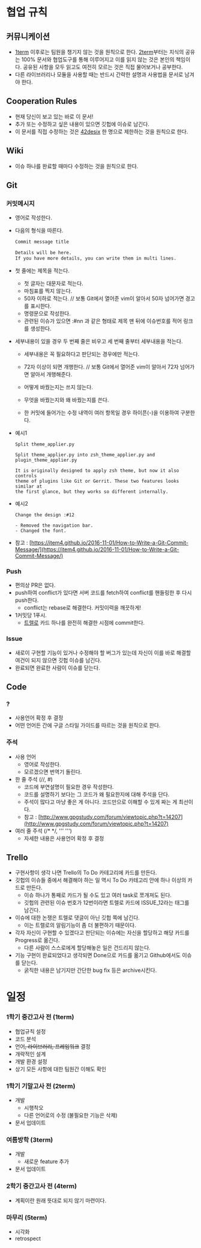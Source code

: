 
# 협업 규칙



## 커뮤니케이션

-   [1term](#1학기-중간고사-전-(1term)) 이후로는 팀원을 챙기지 않는 것을 원칙으로 한다. [2term](#1학기-기말고사-전-(2term))부터는 지식의 공유는 100% 문서와 협업도구를 통해 이루어지고 이를 읽지 않는 것은 본인의 책임이다. 공유된 사항을 모두 읽고도 여전히 모르는 것은 직접 물어보거나 공부한다.
-   다른 라이브러리나 모듈을 사용할 때는 반드시 간략한 설명과 사용법을 문서로 남겨야 한다.




## Cooperation Rules

-   현재 당신이 보고 있는 바로 이 문서!
-   추가 또는 수정하고 싶은 내용이 있으면 깃헙에 이슈로 남긴다.
-   이 문서를 직접 수정하는 것은 [42desix](https://github.com/42desix) 한 명으로 제한하는 것을 원칙으로 한다.




## Wiki

-   이슈 하나를 완료할 때마다 수정하는 것을 원칙으로 한다.




## Git

### 커밋메시지

-   영어로 작성한다.


-   다음의 형식을 따른다.

    ```bash
    Commit message title

    Details will be here.
    If you have more details, you can write them in multi lines.
    ```

-   첫 줄에는 제목을 적는다.
    -   첫 글자는 대문자로 적는다.
    -   마침표를 찍지 않는다.
    -   50자 이하로 적는다.  // 보통 Git에서 열어준 vim이 알아서 50자 넘어가면 경고를 표시한다.
    -   명령문으로 작성한다.
    -   관련된 이슈가 있으면 :#nn 과 같은 형태로 제목 맨 뒤에 이슈번호를 적어 링크를 생성한다.
-   세부내용이 있을 경우 두 번째 줄은 비우고 세 번째 줄부터 세부내용을 적는다.
    -   세부내용은 꼭 필요하다고 판단되는 경우에만 적는다.

    -   72자 이상이 되면 개행한다.  // 보통 Git에서 열어준 vim이 알아서 72자 넘어가면 알아서 개행해준다.

    -   어떻게 바꿨는지는 쓰지 않는다.

    -   무엇을 바꿨는지와 왜 바꿨는지를 쓴다.

    -   한 커밋에 들어가는 수정 내역이 여러 항목일 경우 하이픈(-)을 이용하여 구분한다.
-   예시1

    ```
    Split theme_applier.py

    Split theme_applier.py into zsh_theme_applier.py and
    plugin_theme_applier.py

    It is originally designed to apply zsh theme, but now it also controls
    theme of plugins like Git or Gerrit. These two features looks similar at
    the first glance, but they works so different internally.
    ```

-   예시2

    ```
    Change the design :#12

    - Removed the navigation bar.
    - Changed the font.
    ```

-   참고 : [https://item4.github.io/2016-11-01/How-to-Write-a-Git-Commit-Message/](https://item4.github.io/2016-11-01/How-to-Write-a-Git-Commit-Message/)
### Push

-   편의상 PR은 없다. 
-   push하여 conflict가 있다면 서버 코드를 fetch하여 conflict를 핸들링한 후 다시 push한다.
    -   conflict는 rebase로 해결한다. 커밋이력을 깨끗하게!
-   1커밋당 1푸시.
    -   [트렐로](#trello) 카드 하나를 완전히 해결한 시점에 commit한다.

### Issue

-   새로이 구현할 기능이 있거나 수정해야 할 버그가 있는데 자신이 이를 바로 해결할 여건이 되지 않으면 깃헙 이슈를 남긴다.
-   완료되면 완료한 사람이 이슈를 닫는다.




## Code

### ?

-   사용언어 확정 후 결정
-   어떤 언어든 간에 구글 스타일 가이드를 따르는 것을 원칙으로 한다.

### 주석

-   사용 언어
    -   영어로 작성한다.
    -   모르겠으면 번역기 돌린다.
-   한 줄 주석 (//, #)
    -   코드에 부연설명이 필요한 경우 작성한다.
    -   코드를 설명하기 보다는 그 코드가 왜 필요한지에 대해 주석을 단다.
    -   주석이 많다고 마냥 좋은 게 아니다. 코드만으로 이해할 수 있게 짜는 게 최선이다.
    -   참고 : [http://www.gpgstudy.com/forum/viewtopic.php?t=14207](http://www.gpgstudy.com/forum/viewtopic.php?t=14207)
-   여러 줄 주석 (/* */, ''' ''')
    -   자세한 내용은 사용언어 확정 후 결정





## Trello

-   구현사항이 생각 나면 Trello의 To Do 카테고리에 카드를 만든다.
-   깃헙의 이슈들 중에서 해결해야 하는 일 역시 To Do 카테고리 안에 하나 이상의 카드로 만든다.
    -   이슈 하나가 통째로 카드가 될 수도 있고 여러 task로 쪼개져도 된다.
    -   깃헙의 관련된 이슈 번호가 12번이라면 트렐로 카드에 ISSUE_12라는 태그를 남긴다.
-   이슈에 대한 논쟁은 트렐로 댓글이 아닌 깃헙 쪽에 남긴다.
    -   이는 트렐로의 알림기능이 좀 더 불편하기 때문이다.
-   각자 자신이 구현할 수 있겠다고 판단되는 이슈에는 자신을 할당하고 해당 카드를 Progress로 옮긴다.
    -   다른 사람이 스스로에게 할당해놓은 일은 건드리지 않는다.
-   기능 구현이 완료되었다고 생각되면 Done으로 카드를 옮기고 Github에서도 이슈를 닫는다.
    -   굵직한 내용은 남기지만 간단한 bug fix 등은 archive시킨다.







# 일정

### 1학기 중간고사 전 (1term)

-   협업규칙 설정
-   코드 분석
-   언어~~, 라이브러리, 프레임워크~~ 결정
-   개략적인 설계
-   개발 환경 설정
-   상기 모든 사항에 대한 팀원간 이해도 확인

### 1학기 기말고사 전 (2term)

-   개발
    -   시행착오
    -   다른 언어로의 수정 (불필요한 기능은 삭제)
-   문서 업데이트

### 여름방학 (3term)

-   개발
    -   새로운 feature 추가
-   문서 업데이트

### 2학기 중간고사 전 (4term)

-   계획이란 원래 뜻대로 되지 않기 마련이다.

### 마무리 (5term)

-   시각화
-   retrospect